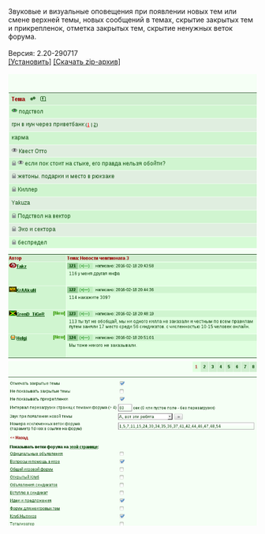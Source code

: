 Звуковые и визуальные оповещения при появлении новых тем или смене верхней темы, новых сообщений в темах, скрытие закрытых тем и прикрепленок, отметка закрытых тем, скрытие ненужных веток форума.
<br>
<br>
Версия: 2.20-290717
<br>
[[Установить]](https://raw.githubusercontent.com/MyRequiem/comfortablePlayingInGW/master/separatedScripts/AdvForum/advForum.user.js) [[Скачать zip-архив]](https://raw.githubusercontent.com/MyRequiem/comfortablePlayingInGW/master/separatedScripts/AdvForum/advForum.user.js.zip)
<br>
<br>
![AdvForum](https://raw.githubusercontent.com/MyRequiem/comfortablePlayingInGW/master/imgs/AdvForum/screen1.png)
<br>
![AdvForum](https://raw.githubusercontent.com/MyRequiem/comfortablePlayingInGW/master/imgs/AdvForum/screen2.png)
<br>
![AdvForum](https://raw.githubusercontent.com/MyRequiem/comfortablePlayingInGW/master/imgs/AdvForum/screen3.png)
<br>
